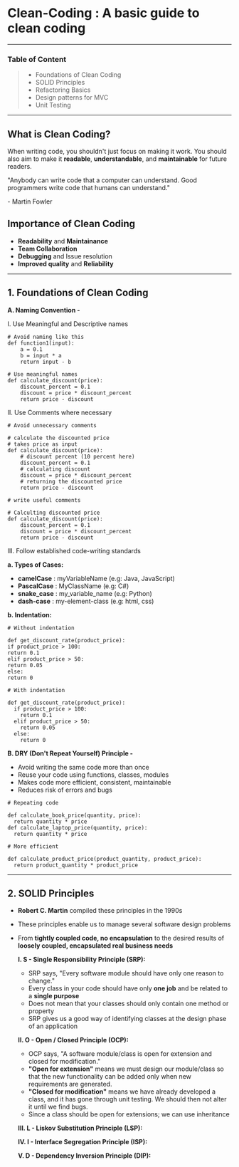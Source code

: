 # Clean-Coding : A basic guide to clean coding
---
### Table of Content
> - Foundations of Clean Coding
> - SOLID Principles
> - Refactoring Basics
> - Design patterns for MVC
> - Unit Testing
---
## What is Clean Coding?
When writing code, you shouldn't just focus on making it work. You should also aim to make it **readable**, **understandable**, and **maintainable** for future readers.

"Anybody can write code that a computer can understand. Good programmers write code that humans can understand."

\- Martin Fowler

## Importance of Clean Coding
- **Readability** and **Maintainance**
- **Team Collaboration**
- **Debugging** and Issue resolution
- **Improved quality** and **Reliability**
---
## 1. Foundations of Clean Coding
**A. Naming Convention -**

I. Use Meaningful and Descriptive names
  ```
  # Avoid naming like this
  def function1(input):
      a = 0.1
      b = input * a
      return input - b

  # Use meaningful names
  def calculate_discount(price):
      discount_percent = 0.1
      discount = price * discount_percent
      return price - discount
  ```
II. Use Comments where necessary
  ```
  # Avoid unnecessary comments

  # calculate the discounted price
  # takes price as input
  def calculate_discount(price):
      # discount percent (10 percent here)
      discount_percent = 0.1
      # calculating discount
      discount = price * discount_percent
      # returning the discounted price
      return price - discount

  # write useful comments

  # Calculting discounted price
  def calculate_discount(price):
      discount_percent = 0.1
      discount = price * discount_percent
      return price - discount
  ```
III. Follow established code-writing standards

**a. Types of Cases:**
- **camelCase** : myVariableName (e.g: Java, JavaScript)
- **PascalCase** : MyClassName (e.g: C#)
- **snake_case** : my_variable_name (e.g: Python)
- **dash-case** : my-element-class (e.g: html, css)

**b. Indentation:**
```
# Without indentation

def get_discount_rate(product_price):
if product_price > 100:
return 0.1
elif product_price > 50:
return 0.05
else:
return 0

# With indentation

def get_discount_rate(product_price):
  if product_price > 100:
    return 0.1
  elif product_price > 50:
    return 0.05
  else:
    return 0
```
**B. DRY (Don't Repeat Yourself) Principle -**
- Avoid writing the same code more than once
- Reuse your code using functions, classes, modules
- Makes code more efficient, consistent, maintainable
- Reduces risk of errors and bugs

```
# Repeating code

def calculate_book_price(quantity, price):
  return quantity * price
def calculate_laptop_price(quantity, price):
  return quantity * price

# More efficient

def calculate_product_price(product_quantity, product_price):
  return product_quantity * product_price
```
---
## **2. SOLID Principles**
- **Robert C. Martin** compiled these principles in the 1990s
- These principles enable us to manage several software design problems
- From **tightly coupled code, no encapsulation** to the desired results of **loosely coupled, encapsulated real business needs**

  **I. S - Single Responsibility Principle (SRP):**

  - SRP says, "Every software module should have only one reason to change."
  - Every class in your code should have only **one job** and be related to a **single purpose**
  - Does not mean that your classes should only contain one method or property
  - SRP gives us a good way of identifying classes at the design phase of an application
 
  **II. O - Open / Closed Principle (OCP):**

  - OCP says, "A software module/class is open for extension and closed for modification."
  - **"Open for extension"** means we must design our module/class so that the new functionality can be added only when new requirements are generated.
  - **"Closed for modification"** means we have already developed a class, and it has gone through unit testing. We should then not alter it until we find bugs.
  - Since a class should be open for extensions; we can use inheritance
 
  **III. L - Liskov Substitution Principle (LSP):**

  **IV. I - Interface Segregation Principle (ISP):**

  **V. D - Dependency Inversion Principle (DIP):**
